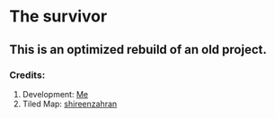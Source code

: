 # The survivor
## This is an optimized rebuild of an old project.


### Credits:
1. Development: [Me](https://github.com/bigdubz)
2. Tiled Map: [shireenzahran](https://github.com/shireenzahran)
